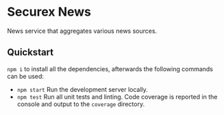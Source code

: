 # Securex News

News service that aggregates various news sources.

## Quickstart

`npm i` to install all the dependencies, afterwards the following commands can be used:

- `npm start` Run the development server locally.
- `npm test` Run all unit tests and linting. Code coverage is reported in the console and output to the `coverage` directory.
